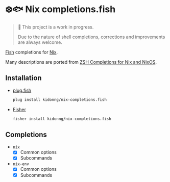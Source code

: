 # ❄️🐟 Nix completions.fish

> 🚧 This project is a work in progress.
>
> Due to the nature of shell completions, corrections and improvements are always welcome.

[Fish](https://fishshell.com/) completions for [Nix](https://nixos.org/).

Many descriptions are ported from [ZSH Completions for Nix and NixOS](https://github.com/spwhitt/nix-zsh-completions).

## Installation

- [plug.fish](https://github.com/kidonng/plug.fish)

  ```sh
  plug install kidonng/nix-completions.fish
  ```

- [Fisher](https://github.com/jorgebucaran/fisher)

  ```sh
  fisher install kidonng/nix-completions.fish
  ```

## Completions

- `nix`
  - [x] Common options
  - [x] Subcommands
- `nix-env`
  - [x] Common options
  - [x] Subcommands

